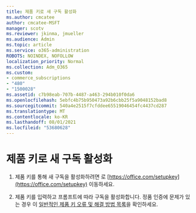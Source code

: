 ```yaml
---
title: 제품 키로 새 구독 활성화
ms.author: cmcatee
author: cmcatee-MSFT
manager: scotv
ms.reviewer: jkinma, jmueller
ms.audience: Admin
ms.topic: article
ms.service: o365-administration
ROBOTS: NOINDEX, NOFOLLOW
localization_priority: Normal
ms.collection: Adm_O365
ms.custom:
- commerce_subscriptions
- "480"
- "1500028"
ms.assetid: c7b98eab-707b-4487-a463-294b010f0da6
ms.openlocfilehash: 5ebfc4b75b950473a92b6cbb25f5a9048152bad8
ms.sourcegitcommit: 540a4e2515f7cfddee65519046454fc4437cd287
ms.translationtype: MT
ms.contentlocale: ko-KR
ms.lasthandoff: 08/01/2021
ms.locfileid: "53680628"
---
```

# <a name="activate-a-new-subscription-with-a-product-key"></a>제품 키로 새 구독 활성화

1. 제품 키를 통해 새 구독을 활성화하려면 로 [https://office.com/setupkey](https://office.com/setupkey) 이동하세요.

2. 제품 키를 입력하고 프롬프트에 따라 구독을 활성화합니다. 정품 인증에 문제가 있는 경우 이 [일반적인 제품 키 오류 및 해결 방법 목록](https://docs.microsoft.com/microsoft-365/commerce/product-key-errors-and-solutions)을 확인하세요.